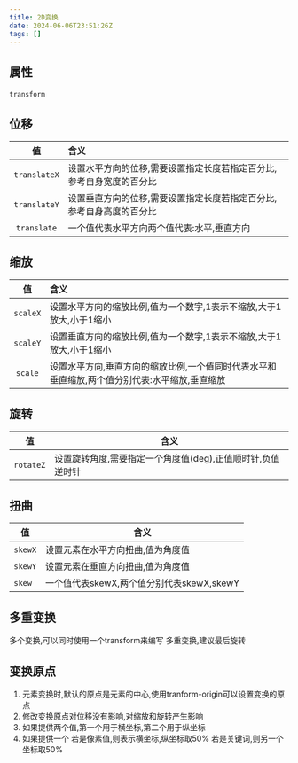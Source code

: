 ```yaml
---
title: 2D变换
date: 2024-06-06T23:51:26Z
tags: []
---
```


## 属性

​`transform`​

## 位移

|值|含义|
| :----: | :-------------------------------------------------------------------------|
|​`translateX`​|设置水平方向的位移,需要设置指定长度若指定百分比,参考自身宽度的百分比|
|​`translateY`​|设置垂直方向的位移,需要设置指定长度若指定百分比,参考自身高度的百分比|
|​`translate`​|一个值代表水平方向两个值代表:水平,垂直方向|

## 缩放

|值|含义|
| :----: | :----------------------------------------------------------------------------------------------|
|​`scaleX`​|设置水平方向的缩放比例,值为一个数字,1表示不缩放,大于1放大,小于1缩小|
|​`scaleY`​|设置垂直方向的缩放比例,值为一个数字,1表示不缩放,大于1放大,小于1缩小|
|​`scale`​|设置水平方向,垂直方向的缩放比例,一个值同时代表水平和垂直缩放,两个值分别代表:水平缩放,垂直缩放|

## 旋转

|值|含义|
| ------| ------------------------------------------------------------|
|​`rotateZ`​|设置旋转角度,需要指定一个角度值(deg),正值顺时针,负值逆时针|

## 扭曲

|值|含义|
| ------| -------------------------------------------|
|​`skewX`​|设置元素在水平方向扭曲,值为角度值|
|​`skewY`​|设置元素在垂直方向扭曲,值为角度值|
|​`skew`​|一个值代表skewX,两个值分别代表skewX,skewY|

## 多重变换

多个变换,可以同时使用一个transform来编写
多重变换,建议最后旋转

## 变换原点

1. 元素变换时,默认的原点是元素的中心,使用tranform-origin可以设置变换的原点
2. 修改变换原点对位移没有影响,对缩放和旋转产生影响
3. 如果提供两个值,第一个用于横坐标,第二个用于纵坐标
4. 如果提供一个
   若是像素值,则表示横坐标,纵坐标取50%
   若是关键词,则另一个坐标取50%
